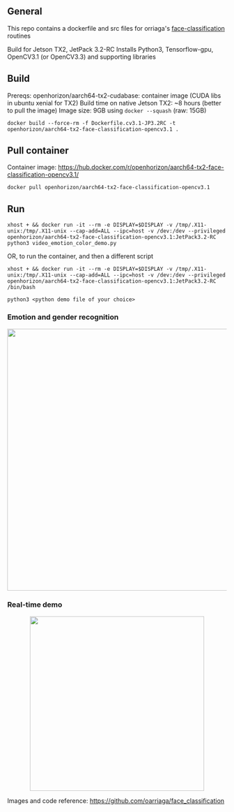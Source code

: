 ## General
This repo contains a dockerfile and src files for orriaga's [face-classification](https://github.com/oarriaga/face_classification) routines

Build for Jetson TX2, JetPack 3.2-RC
Installs Python3, Tensorflow-gpu, OpenCV3.1 (or OpenCV3.3) and supporting libraries

## Build
Prereqs: openhorizon/aarch64-tx2-cudabase:<version> container image (CUDA libs in ubuntu xenial for TX2)
Build time on native Jetson TX2: ~8 hours (better to pull the image) 
Image size: 9GB using `docker --squash` (raw: 15GB)


`docker build --force-rm -f Dockerfile.cv3.1-JP3.2RC -t openhorizon/aarch64-tx2-face-classification-opencv3.1 .`

## Pull container
Container image: https://hub.docker.com/r/openhorizon/aarch64-tx2-face-classification-opencv3.1/

`docker pull openhorizon/aarch64-tx2-face-classification-opencv3.1`

## Run
`xhost + && docker run -it --rm -e DISPLAY=$DISPLAY -v /tmp/.X11-unix:/tmp/.X11-unix --cap-add=ALL --ipc=host -v /dev:/dev --privileged openhorizon/aarch64-tx2-face-classification-opencv3.1:JetPack3.2-RC python3 video_emotion_color_demo.py`

OR, to run the container, and then a different script

`xhost + && docker run -it --rm -e DISPLAY=$DISPLAY -v /tmp/.X11-unix:/tmp/.X11-unix --cap-add=ALL --ipc=host -v /dev:/dev --privileged openhorizon/aarch64-tx2-face-classification-opencv3.1:JetPack3.2-RC /bin/bash`

`python3 <python demo file of your choice>`


### Emotion and gender recognition
<div align='center'>
  <img src='https://github.com/oarriaga/face_classification/raw/master/images/robocup_team.png' width='600px'>
</div>

### Real-time demo
<div align='center'>
  <img src='https://github.com/oarriaga/face_classification/raw/master/images/color_demo.gif' width='400px'>
</div>

Images and code reference: https://github.com/oarriaga/face_classification
